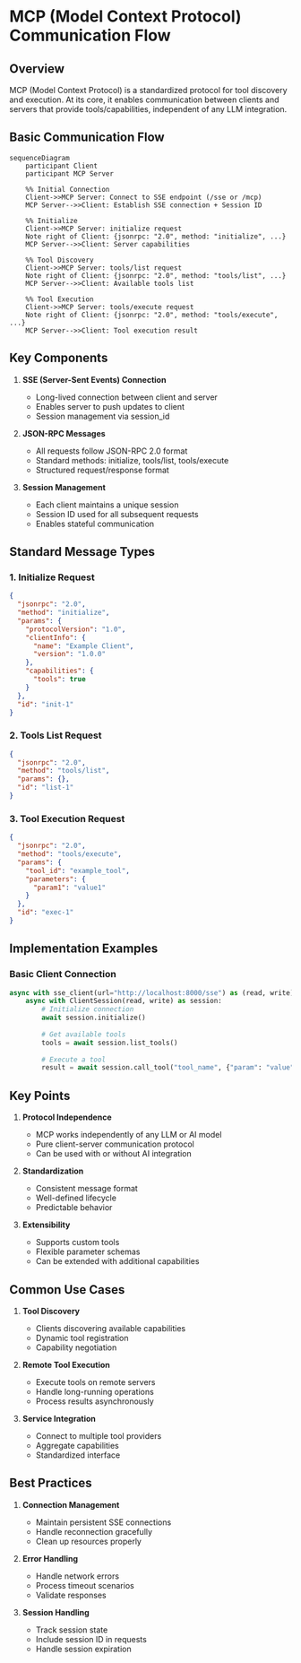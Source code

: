 # MCP (Model Context Protocol) Communication Flow

## Overview

MCP (Model Context Protocol) is a standardized protocol for tool discovery and execution. At its core, it enables communication between clients and servers that provide tools/capabilities, independent of any LLM integration.

## Basic Communication Flow

```mermaid
sequenceDiagram
    participant Client
    participant MCP Server
    
    %% Initial Connection
    Client->>MCP Server: Connect to SSE endpoint (/sse or /mcp)
    MCP Server-->>Client: Establish SSE connection + Session ID
    
    %% Initialize
    Client->>MCP Server: initialize request
    Note right of Client: {jsonrpc: "2.0", method: "initialize", ...}
    MCP Server-->>Client: Server capabilities
    
    %% Tool Discovery
    Client->>MCP Server: tools/list request
    Note right of Client: {jsonrpc: "2.0", method: "tools/list", ...}
    MCP Server-->>Client: Available tools list
    
    %% Tool Execution
    Client->>MCP Server: tools/execute request
    Note right of Client: {jsonrpc: "2.0", method: "tools/execute", ...}
    MCP Server-->>Client: Tool execution result
```

## Key Components

1. **SSE (Server-Sent Events) Connection**
   - Long-lived connection between client and server
   - Enables server to push updates to client
   - Session management via session_id

2. **JSON-RPC Messages**
   - All requests follow JSON-RPC 2.0 format
   - Standard methods: initialize, tools/list, tools/execute
   - Structured request/response format

3. **Session Management**
   - Each client maintains a unique session
   - Session ID used for all subsequent requests
   - Enables stateful communication

## Standard Message Types

### 1. Initialize Request
```json
{
  "jsonrpc": "2.0",
  "method": "initialize",
  "params": {
    "protocolVersion": "1.0",
    "clientInfo": {
      "name": "Example Client",
      "version": "1.0.0"
    },
    "capabilities": {
      "tools": true
    }
  },
  "id": "init-1"
}
```

### 2. Tools List Request
```json
{
  "jsonrpc": "2.0",
  "method": "tools/list",
  "params": {},
  "id": "list-1"
}
```

### 3. Tool Execution Request
```json
{
  "jsonrpc": "2.0",
  "method": "tools/execute",
  "params": {
    "tool_id": "example_tool",
    "parameters": {
      "param1": "value1"
    }
  },
  "id": "exec-1"
}
```

## Implementation Examples

### Basic Client Connection
```python
async with sse_client(url="http://localhost:8000/sse") as (read, write):
    async with ClientSession(read, write) as session:
        # Initialize connection
        await session.initialize()
        
        # Get available tools
        tools = await session.list_tools()
        
        # Execute a tool
        result = await session.call_tool("tool_name", {"param": "value"})
```

## Key Points

1. **Protocol Independence**
   - MCP works independently of any LLM or AI model
   - Pure client-server communication protocol
   - Can be used with or without AI integration

2. **Standardization**
   - Consistent message format
   - Well-defined lifecycle
   - Predictable behavior

3. **Extensibility**
   - Supports custom tools
   - Flexible parameter schemas
   - Can be extended with additional capabilities

## Common Use Cases

1. **Tool Discovery**
   - Clients discovering available capabilities
   - Dynamic tool registration
   - Capability negotiation

2. **Remote Tool Execution**
   - Execute tools on remote servers
   - Handle long-running operations
   - Process results asynchronously

3. **Service Integration**
   - Connect to multiple tool providers
   - Aggregate capabilities
   - Standardized interface

## Best Practices

1. **Connection Management**
   - Maintain persistent SSE connections
   - Handle reconnection gracefully
   - Clean up resources properly

2. **Error Handling**
   - Handle network errors
   - Process timeout scenarios
   - Validate responses

3. **Session Handling**
   - Track session state
   - Include session ID in requests
   - Handle session expiration 
